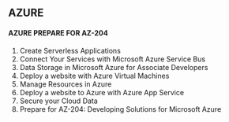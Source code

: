 ## AZURE

#### AZURE PREPARE FOR AZ-204
1) Create Serverless Applications
2) Connect Your Services with Microsoft Azure Service Bus
3) Data Storage in Microsoft Azure for Associate Developers
4) Deploy a website with Azure Virtual Machines
5) Manage Resources in Azure
6) Deploy a website to Azure with Azure App Service
7) Secure your Cloud Data
8) Prepare for AZ-204: Developing Solutions for Microsoft Azure
